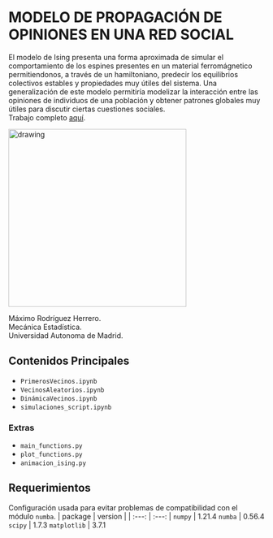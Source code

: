 # MODELO DE PROPAGACIÓN DE OPINIONES EN UNA RED SOCIAL
El modelo de Ising presenta una forma aproximada de simular el comportamiento de los espines presentes en un material ferromágnetico permitiendonos, a través de un hamiltoniano, predecir los equilibrios colectivos estables y propiedades muy útiles del sistema. 
Una generalización de este modelo permitiría modelizar la interacción entre las opiniones de individuos de una población y obtener patrones globales muy útiles para discutir ciertas cuestiones sociales.\
Trabajo completo [aquí](https://github.com/MaximoRdz/MODELO-ISING/blob/main/Modelo_Propagacion_Opiniones_Maximo_Rodriguez.pdf).

<img src="https://github.com/MaximoRdz/MODELO-ISING/blob/main/SIMULACIONES/ising_T_0.9_N_128.gif?raw=true" alt="drawing" width="350"/>

Máximo Rodríguez Herrero.\
Mecánica Estadística.\
Universidad Autonoma de Madrid.
## Contenidos Principales
- `PrimerosVecinos.ipynb`
- `VecinosAleatorios.ipynb`
- `DinámicaVecinos.ipynb`
- `simulaciones_script.ipynb` 
### Extras
- `main_functions.py`
- `plot_functions.py`
- `animacion_ising.py`
## Requerimientos
Configuración usada para evitar problemas de compatibilidad con el módulo `numba`.
| package | version |
| :---: | :---: |
`numpy` | 1.21.4
`numba` | 0.56.4
`scipy` | 1.7.3
`matplotlib` | 3.7.1

